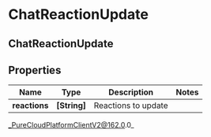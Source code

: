 # ChatReactionUpdate

## ChatReactionUpdate

## Properties

|Name | Type | Description | Notes|
|------------ | ------------- | ------------- | -------------|
| **reactions** | **[String]** | Reactions to update | |



_PureCloudPlatformClientV2@162.0.0_
